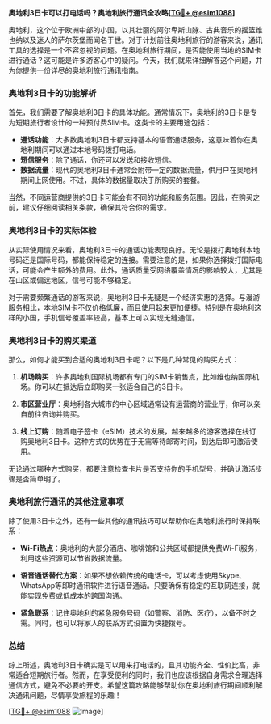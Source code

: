 **奥地利3日卡可以打电话吗？奥地利旅行通讯全攻略[[TG💪+ @esim1088](https://t.me/s/esim1088)]**

奥地利，这个位于欧洲中部的小国，以其壮丽的阿尔卑斯山脉、古典音乐的摇篮维也纳以及迷人的萨尔茨堡而闻名于世。对于计划前往奥地利旅行的游客来说，通讯工具的选择是一个不容忽视的问题。在奥地利旅行期间，是否能使用当地的SIM卡进行通话？这可能是许多游客心中的疑问。今天，我们就来详细解答这个问题，并为你提供一份详尽的奥地利旅行通讯指南。

### 奥地利3日卡的功能解析

首先，我们需要了解奥地利3日卡的具体功能。通常情况下，奥地利的3日卡是专为短期旅行者设计的一种预付费SIM卡。这类卡的主要用途包括：

- **通话功能**：大多数奥地利3日卡都支持基本的语音通话服务，这意味着你在奥地利期间可以通过本地号码拨打电话。
- **短信服务**：除了通话，你还可以发送和接收短信。
- **数据流量**：现代的奥地利3日卡通常会附带一定的数据流量，供用户在奥地利期间上网使用。不过，具体的数据量取决于所购买的套餐。

当然，不同运营商提供的3日卡可能会有不同的功能和服务范围。因此，在购买之前，建议仔细阅读相关条款，确保其符合你的需求。

### 奥地利3日卡的实际体验

从实际使用情况来看，奥地利3日卡的通话功能表现良好。无论是拨打奥地利本地号码还是国际号码，都能保持稳定的连接。需要注意的是，如果你选择拨打国际电话，可能会产生额外的费用。此外，通话质量受网络覆盖情况的影响较大，尤其是在山区或偏远地区，信号可能不够稳定。

对于需要频繁通话的游客来说，奥地利3日卡无疑是一个经济实惠的选择。与漫游服务相比，本地SIM卡不仅价格低廉，而且使用起来更加便捷。特别是在奥地利这样的小国，手机信号覆盖率较高，基本上可以实现无缝通信。

### 奥地利3日卡的购买渠道

那么，如何才能买到合适的奥地利3日卡呢？以下是几种常见的购买方式：

1. **机场购买**：许多奥地利国际机场都有专门的SIM卡销售点，比如维也纳国际机场。你可以在抵达后立即购买一张适合自己的3日卡。
   
2. **市区营业厅**：奥地利各大城市的中心区域通常设有运营商的营业厅，你可以亲自前往咨询并购买。

3. **线上订购**：随着电子签卡（eSIM）技术的发展，越来越多的游客选择在线订购奥地利3日卡。这种方式的优势在于无需等待邮寄时间，到达后即可激活使用。

无论通过哪种方式购买，都要注意检查卡片是否支持你的手机型号，并确认激活步骤是否简单明了。

### 奥地利旅行通讯的其他注意事项

除了使用3日卡之外，还有一些其他的通讯技巧可以帮助你在奥地利旅行时保持联系：

- **Wi-Fi热点**：奥地利的大部分酒店、咖啡馆和公共区域都提供免费Wi-Fi服务，利用这些资源可以节省数据流量。
  
- **语音通话替代方案**：如果不想依赖传统的电话卡，可以考虑使用Skype、WhatsApp等即时通讯软件进行语音通话。只要确保有稳定的互联网连接，就能实现免费或低成本的跨国沟通。

- **紧急联系**：记住奥地利的紧急服务号码（如警察、消防、医疗），以备不时之需。同时，也可以将家人的联系方式设置为快捷拨号。

### 总结

综上所述，奥地利3日卡确实是可以用来打电话的，且其功能齐全、性价比高，非常适合短期旅行者。然而，在享受便利的同时，我们也应该根据自身需求合理选择通信方式，避免不必要的开支。希望这篇攻略能够帮助你在奥地利旅行期间顺利解决通讯问题，尽情享受旅程的乐趣！

[[TG💪+ @esim1088](https://t.me/s/esim1088) ![Image](https://i.postimg.cc/4NQfJmqS/Snipaste-2025-05-13-00-14-12.png)]